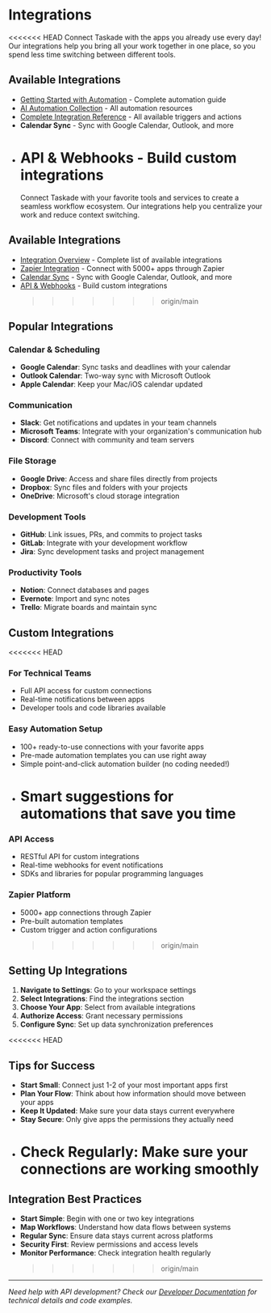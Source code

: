 # Integrations

<<<<<<< HEAD
Connect Taskade with the apps you already use every day! Our integrations help you bring all your work together in one place, so you spend less time switching between different tools.

## Available Integrations

- [Getting Started with Automation](https://help.taskade.com/en/articles/8958467-getting-started-with-automation) - Complete automation guide
- [AI Automation Collection](https://help.taskade.com/en/collections/8400803-ai-automation) - All automation resources
- [Complete Integration Reference](../../automation/integrations.md) - All available triggers and actions
- **Calendar Sync** - Sync with Google Calendar, Outlook, and more
- # **API & Webhooks** - Build custom integrations
  Connect Taskade with your favorite tools and services to create a seamless workflow ecosystem. Our integrations help you centralize your work and reduce context switching.

## Available Integrations

- [Integration Overview](overview.md) - Complete list of available integrations
- [Zapier Integration](zapier.md) - Connect with 5000+ apps through Zapier
- [Calendar Sync](calendar.md) - Sync with Google Calendar, Outlook, and more
- [API & Webhooks](api-webhooks.md) - Build custom integrations
  > > > > > > > origin/main

## Popular Integrations

### Calendar & Scheduling

- **Google Calendar**: Sync tasks and deadlines with your calendar
- **Outlook Calendar**: Two-way sync with Microsoft Outlook
- **Apple Calendar**: Keep your Mac/iOS calendar updated

### Communication

- **Slack**: Get notifications and updates in your team channels
- **Microsoft Teams**: Integrate with your organization's communication hub
- **Discord**: Connect with community and team servers

### File Storage

- **Google Drive**: Access and share files directly from projects
- **Dropbox**: Sync files and folders with your projects
- **OneDrive**: Microsoft's cloud storage integration

### Development Tools

- **GitHub**: Link issues, PRs, and commits to project tasks
- **GitLab**: Integrate with your development workflow
- **Jira**: Sync development tasks and project management

### Productivity Tools

- **Notion**: Connect databases and pages
- **Evernote**: Import and sync notes
- **Trello**: Migrate boards and maintain sync

## Custom Integrations

<<<<<<< HEAD

### For Technical Teams

- Full API access for custom connections
- Real-time notifications between apps
- Developer tools and code libraries available

### Easy Automation Setup

- 100+ ready-to-use connections with your favorite apps
- Pre-made automation templates you can use right away
- Simple point-and-click automation builder (no coding needed!)
- # Smart suggestions for automations that save you time

### API Access

- RESTful API for custom integrations
- Real-time webhooks for event notifications
- SDKs and libraries for popular programming languages

### Zapier Platform

- 5000+ app connections through Zapier
- Pre-built automation templates
- Custom trigger and action configurations
  > > > > > > > origin/main

## Setting Up Integrations

1. **Navigate to Settings**: Go to your workspace settings
2. **Select Integrations**: Find the integrations section
3. **Choose Your App**: Select from available integrations
4. **Authorize Access**: Grant necessary permissions
5. **Configure Sync**: Set up data synchronization preferences

<<<<<<< HEAD

## Tips for Success

- **Start Small**: Connect just 1-2 of your most important apps first
- **Plan Your Flow**: Think about how information should move between your apps
- **Keep It Updated**: Make sure your data stays current everywhere
- **Stay Secure**: Only give apps the permissions they actually need
- # **Check Regularly**: Make sure your connections are working smoothly

## Integration Best Practices

- **Start Simple**: Begin with one or two key integrations
- **Map Workflows**: Understand how data flows between systems
- **Regular Sync**: Ensure data stays current across platforms
- **Security First**: Review permissions and access levels
- **Monitor Performance**: Check integration health regularly
  > > > > > > > origin/main

---

_Need help with API development? Check our [Developer Documentation](../../api/README.md) for technical details and code examples._
